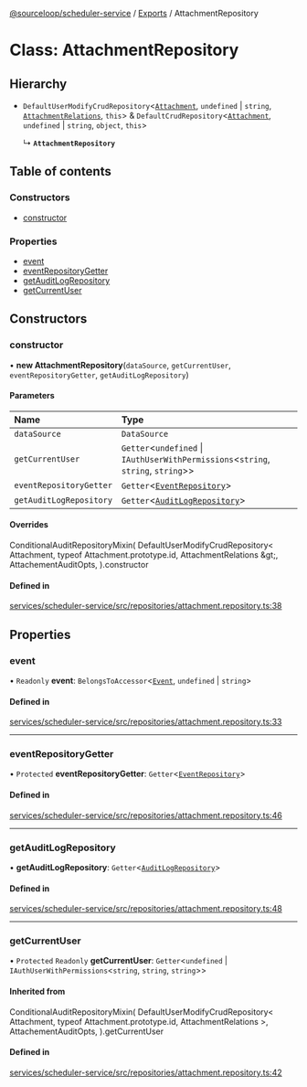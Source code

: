 [@sourceloop/scheduler-service](../README.md) / [Exports](../modules.md) / AttachmentRepository

# Class: AttachmentRepository

## Hierarchy

- `DefaultUserModifyCrudRepository`<[`Attachment`](Attachment.md), `undefined` \| `string`, [`AttachmentRelations`](../interfaces/AttachmentRelations.md), `this`\> & `DefaultCrudRepository`<[`Attachment`](Attachment.md), `undefined` \| `string`, `object`, `this`\>

  ↳ **`AttachmentRepository`**

## Table of contents

### Constructors

- [constructor](AttachmentRepository.md#constructor)

### Properties

- [event](AttachmentRepository.md#event)
- [eventRepositoryGetter](AttachmentRepository.md#eventrepositorygetter)
- [getAuditLogRepository](AttachmentRepository.md#getauditlogrepository)
- [getCurrentUser](AttachmentRepository.md#getcurrentuser)

## Constructors

### constructor

• **new AttachmentRepository**(`dataSource`, `getCurrentUser`, `eventRepositoryGetter`, `getAuditLogRepository`)

#### Parameters

| Name | Type |
| :------ | :------ |
| `dataSource` | `DataSource` |
| `getCurrentUser` | `Getter`<`undefined` \| `IAuthUserWithPermissions`<`string`, `string`, `string`\>\> |
| `eventRepositoryGetter` | `Getter`<[`EventRepository`](EventRepository.md)\> |
| `getAuditLogRepository` | `Getter`<[`AuditLogRepository`](AuditLogRepository.md)\> |

#### Overrides

ConditionalAuditRepositoryMixin(
  DefaultUserModifyCrudRepository&lt;
    Attachment,
    typeof Attachment.prototype.id,
    AttachmentRelations
  \&gt;,
  AttachementAuditOpts,
).constructor

#### Defined in

[services/scheduler-service/src/repositories/attachment.repository.ts:38](https://github.com/sourcefuse/loopback4-microservice-catalog/blob/b93c60ac7/services/scheduler-service/src/repositories/attachment.repository.ts#L38)

## Properties

### event

• `Readonly` **event**: `BelongsToAccessor`<[`Event`](Event.md), `undefined` \| `string`\>

#### Defined in

[services/scheduler-service/src/repositories/attachment.repository.ts:33](https://github.com/sourcefuse/loopback4-microservice-catalog/blob/b93c60ac7/services/scheduler-service/src/repositories/attachment.repository.ts#L33)

___

### eventRepositoryGetter

• `Protected` **eventRepositoryGetter**: `Getter`<[`EventRepository`](EventRepository.md)\>

#### Defined in

[services/scheduler-service/src/repositories/attachment.repository.ts:46](https://github.com/sourcefuse/loopback4-microservice-catalog/blob/b93c60ac7/services/scheduler-service/src/repositories/attachment.repository.ts#L46)

___

### getAuditLogRepository

• **getAuditLogRepository**: `Getter`<[`AuditLogRepository`](AuditLogRepository.md)\>

#### Defined in

[services/scheduler-service/src/repositories/attachment.repository.ts:48](https://github.com/sourcefuse/loopback4-microservice-catalog/blob/b93c60ac7/services/scheduler-service/src/repositories/attachment.repository.ts#L48)

___

### getCurrentUser

• `Protected` `Readonly` **getCurrentUser**: `Getter`<`undefined` \| `IAuthUserWithPermissions`<`string`, `string`, `string`\>\>

#### Inherited from

ConditionalAuditRepositoryMixin(
  DefaultUserModifyCrudRepository<
    Attachment,
    typeof Attachment.prototype.id,
    AttachmentRelations
  \>,
  AttachementAuditOpts,
).getCurrentUser

#### Defined in

[services/scheduler-service/src/repositories/attachment.repository.ts:42](https://github.com/sourcefuse/loopback4-microservice-catalog/blob/b93c60ac7/services/scheduler-service/src/repositories/attachment.repository.ts#L42)
